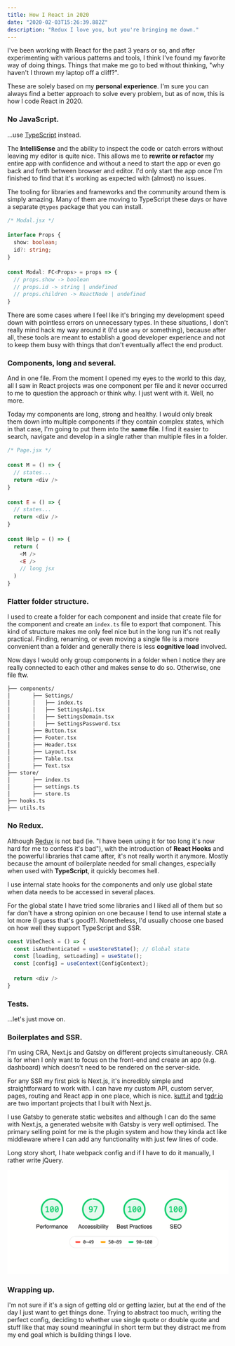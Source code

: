 ```yaml
---
title: How I React in 2020
date: "2020-02-03T15:26:39.882Z"
description: "Redux I love you, but you're bringing me down."
---
```


I've been working with React for the past 3 years or so, and after experimenting with various patterns and tools, I think I've found my favorite way of doing things. Things that make me go to bed without thinking, "why haven't I thrown my laptop off a cliff?".

These are solely based on my **personal experience**. I'm sure you can always find a better approach to solve every problem, but as of now, this is how I code React in 2020.

### No JavaScript.

...use [TypeScript](https://www.typescriptlang.org/) instead. 

The **IntelliSense** and the ability to inspect the code or catch errors without leaving my editor is quite nice. This allows me to **rewrite or refactor** my entire app with confidence and without a need to start the app or even go back and forth between browser and editor. I'd only start the app once I'm finished to find that it's working as expected with (almost) no issues.

The tooling for libraries and frameworks and the community around them is simply amazing. Many of them are moving to TypeScript these days or have a separate `@types` package that you can install.

```typescript
/* Modal.jsx */

interface Props {
  show: boolean;
  id?: string;
}

const Modal: FC<Props> = props => {
  // props.show -> boolean
  // props.id -> string | undefined
  // props.children -> ReactNode | undefined
}
```

There are some cases where I feel like it's bringing my development speed down with pointless errors on unnecessary types. In these situations, I don't really mind hack my way around it (I'd use `any` or something), because after all, these tools are meant to establish a good developer experience and not to keep them busy with things that don't eventually affect the end product.

### Components, long and several.

And in one file. From the moment I opened my eyes to the world to this day, all I saw in React projects was one component per file and it never occurred to me to question the approach or think why. I just went with it. Well, no more.

Today my components are long, strong and healthy. I would only break them down into multiple components if they contain complex states, which in that case, I'm going to put them into the **same file**. I find it easier to search, navigate and develop in a single rather than multiple files in a folder.

```typescript
/* Page.jsx */

const M = () => {
  // states...
  return <div />
}

const E = () => {
  // states...
  return <div />
}

const Help = () => {
  return (
    <M />
    <E />
    // long jsx
  )
}
```

### Flatter folder structure.

I used to create a folder for each component and inside that create file for the component and create an `index.ts` file to export that component. This kind of structure makes me only feel nice but in the long run it's not really practical. Finding, renaming, or even moving a single file is a more convenient than a folder and generally there is less **cognitive load** involved.

Now days I would only group components in a folder when I notice they are really connected to each other and makes sense to do so. Otherwise, one file ftw.

```text
├── components/
│		├── Settings/
│		│   ├── index.ts
│		│   ├── SettingsApi.tsx
│		│   ├── SettingsDomain.tsx
│		│   ├── SettingsPassword.tsx
│		├── Button.tsx
│		├── Footer.tsx
│		├── Header.tsx
│		├── Layout.tsx
│		├── Table.tsx
│		├── Text.tsx
├── store/
│		├── index.ts
│		├── settings.ts
│		├── store.ts
├── hooks.ts
├── utils.ts
```

### No Redux.

Although [Redux](https://redux.js.org) is not bad (ie. "I have been using it for too long it's now hard for me to confess it's bad"), with the introduction of **React Hooks** and the powerful libraries that came after, it's not really worth it anymore. Mostly because the amount of boilerplate needed for small changes, especially when used with **TypeScript**, it quickly becomes hell.

I use internal state hooks for the components and only use global state when data needs to be accessed in several places.

For the global state I have tried some libraries and I liked all of them but so far don't have a strong opinion on one because I tend to use internal state a lot more (I guess that's good?). Nonetheless, I'd usually choose one based on how well they support TypeScript and SSR.

```typescript
const VibeCheck = () => {
  const isAuthenticated = useStoreState(); // Global state
  const [loading, setLoading] = useState();
  const [config] = useContext(ConfigContext);	

  return <div />
}
```

### Tests.

...let's just move on.

### Boilerplates and SSR.

I'm using CRA, Next.js and Gatsby on different projects simultaneously. CRA is for when I only want to focus on the front-end and create an app (e.g. dashboard) which doesn't need to be rendered on the server-side. 

For any SSR my first pick is Next.js, it's incredibly simple and straightforward to work with. I can have my custom API, custom server, pages, routing and React app in one place, which is nice. [kutt.it](https://kutt.it/) and [tgdr.io](https://tgdr.io) are two important projects that I built with Next.js.

I use Gatsby to generate static websites and although I can do the same with Next.js, a generated website with Gatsby is very well optimised. The primary selling point for me is the plugin system and how they kinda act like middleware where I can add any functionality with just few lines of code.

Long story short, I hate webpack config and if I have to do it manually, I rather write jQuery.

![PageSpeed insight for pouria.dev](lighthouse.png "PageSpeed insight for pouria.dev")

### Wrapping up.

I'm not sure if it's a sign of getting old or getting lazier, but at the end of the day I just want to get things done. Trying to abstract too much, writing the perfect config, deciding to whether use single quote or double quote and stuff like that may sound meaningful in short term but they distract me from my end goal which is building things I love.
